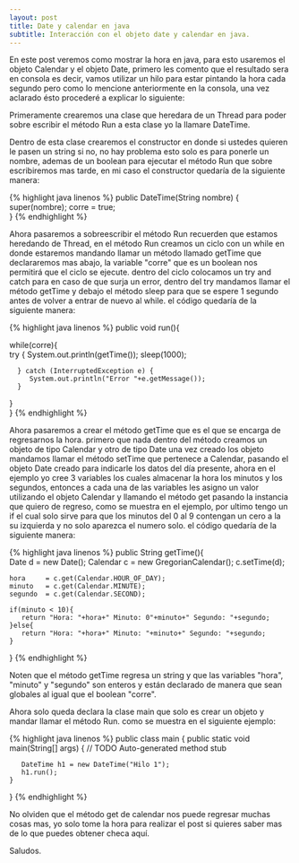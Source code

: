 ```yaml
---
layout: post
title: Date y calendar en java
subtitle: Interacción con el objeto date y calendar en java.
---
```


En este post veremos como mostrar la hora en java, para esto usaremos el objeto Calendar y el objeto Date, primero les comento que el resultado sera en consola es decir, vamos utilizar un hilo para estar pintando la hora cada segundo pero como lo mencione anteriormente en la consola, una vez aclarado ésto procederé a explicar lo siguiente:

Primeramente crearemos una clase que heredara de un Thread para poder sobre escribir el método Run a esta clase yo la llamare DateTime.

Dentro de esta clase crearemos el constructor en donde si ustedes quieren le pasen un string si no, no hay problema esto solo es para ponerle un nombre, ademas de un boolean para ejecutar el método Run que sobre escribiremos mas tarde, en mi caso el constructor quedaría de la siguiente manera:


{% highlight java linenos %}
public DateTime(String nombre) {
   super(nombre); 
   corre = true;  
}
{% endhighlight %}

Ahora pasaremos a sobreescribir el método Run recuerden que estamos heredando de Thread, en el método Run creamos un ciclo con un while en donde estaremos mandando llamar un método llamado getTime que declararemos mas abajo, la variable "corre" que es un boolean nos permitirá que el ciclo se ejecute. dentro del ciclo colocamos un try and catch para en caso de que surja un error, dentro del try mandamos llamar el método getTime y debajo el método sleep para que se espere 1 segundo antes de volver a entrar de nuevo al while. el código quedaría de la siguiente manera:

{% highlight java linenos %}
public void run(){
  
   while(corre){   
      try {
         System.out.println(getTime());
         sleep(1000);
    
      } catch (InterruptedException e) {
         System.out.println("Error "+e.getMessage());
      } 
   }   
}
{% endhighlight %}

Ahora pasaremos a crear el método getTime que es el que se encarga de regresarnos la hora. primero que nada dentro del método creamos un objeto de tipo Calendar y otro de tipo Date una vez creado los objeto mandamos llamar el método setTime que pertenece a Calendar, pasando el objeto Date creado para indicarle los datos del día presente, ahora en el ejemplo yo cree 3 variables los cuales almacenar la hora los minutos y los segundos, entonces a cada una de las variables les asigno un valor utilizando el objeto Calendar y llamando el método get pasando la instancia que quiero de regreso, como se muestra en el ejemplo, por ultimo tengo un if el cual solo sirve para que los minutos del 0 al 9 contengan un cero a la su izquierda y no solo aparezca el numero solo. el código quedaría de la siguiente manera:

{% highlight java linenos %}
public String getTime(){  
    Date d = new Date();
    Calendar c = new GregorianCalendar();
    c.setTime(d);
  
    hora     = c.get(Calendar.HOUR_OF_DAY);
    minuto   = c.get(Calendar.MINUTE);
    segundo  = c.get(Calendar.SECOND);
  
    if(minuto < 10){
       return "Hora: "+hora+" Minuto: 0"+minuto+" Segundo: "+segundo;
    }else{
       return "Hora: "+hora+" Minuto: "+minuto+" Segundo: "+segundo;
    } 
}
{% endhighlight %}

Noten que el método getTime regresa un string y que las variables "hora", "minuto" y "segundo" son enteros y están declarado de manera que sean globales al igual que el boolean "corre".

Ahora solo queda declara la clase main que solo es crear un objeto y mandar llamar el método Run. como se muestra en el siguiente ejemplo:

{% highlight java linenos %}
public class main {
    public static void main(String[] args) {
    // TODO Auto-generated method stub
  
       DateTime h1 = new DateTime("Hilo 1");
       h1.run();  
    }
}
{% endhighlight %}

No olviden que el método get de calendar nos puede regresar muchas cosas mas, yo solo tome la hora para realizar el post si quieres saber mas de lo que puedes obtener checa aquí.

Saludos.


